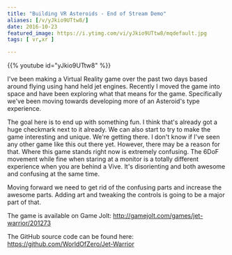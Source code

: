 ```yaml
---
title: "Building VR Asteroids - End of Stream Demo"
aliases: [/v/yJkio9UTtw8/]
date: 2016-10-23
featured_image: https://i.ytimg.com/vi/yJkio9UTtw8/mqdefault.jpg
tags: [ vr,xr ]

---
```


{{% youtube id="yJkio9UTtw8" %}}

I've been making a Virtual Reality game over the past two days based around flying using hand held jet engines. Recently I moved the game into space and have been exploring what that means for the game. Specifically we've been moving towards developing more of an Asteroid's type experience.

The goal here is to end up with something fun. I think that's already got a huge checkmark next to it already. We can also start to try to make the game interesting and unique. We're getting there. I don't know if I've seen any other game like this out there yet. However, there may be a reason for that. Where this game stands right now is extremely confusing. The 6DoF movement while fine when staring at a monitor is a totally different experience when you are behind a Vive. It's disorienting and both awesome and confusing at the same time.

Moving forward we need to get rid of the confusing parts and increase the awesome parts. Adding art and tweaking the controls is going to be a major part of that.

The game is available on Game Jolt: http://gamejolt.com/games/jet-warrior/201273

The GitHub source code can be found here: https://github.com/WorldOfZero/Jet-Warrior
